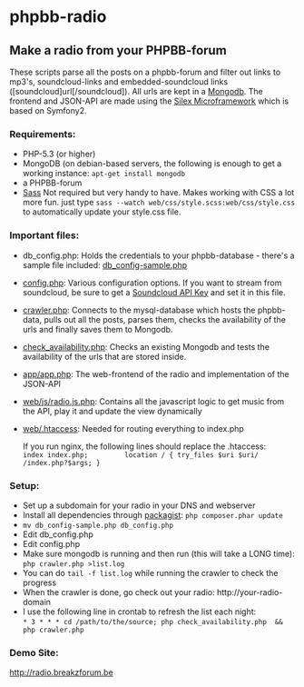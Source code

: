 phpbb-radio
===========
 
## Make a radio from your PHPBB-forum
These scripts parse all the posts on a phpbb-forum and filter out links to mp3's, soundcloud-links and embedded-soundcloud links ([soundcloud]url[/soundcloud]).
All urls are kept in a [Mongodb](http://www.mongodb.org/). 
The frontend and JSON-API are made using the [Silex Microframework](http://silex.sensiolabs.org) which is based on Symfony2.

### Requirements:
*    PHP-5.3 (or higher)
*    MongoDB (on debian-based servers, the following is enough to get a working instance: `apt-get install mongodb`
*    a PHPBB-forum
*    [Sass](http://sass-lang.com/) Not required but very handy to have. Makes working with CSS a lot more fun. just type `sass --watch web/css/style.scss:web/css/style.css` to automatically update your style.css file.


### Important files:
*    db_config.php: Holds the credentials to your phpbb-database - there's a sample file included: [db_config-sample.php](db_config-sample.php)
*    [config.php](config.php): Various configuration options. If you want to stream from soundcloud, be sure to get a [Soundcloud API Key](http://soundcloud.com/you/apps/ "Get Soundcloud API KEY") and set it in this file.
*    [crawler.php](crawler.php): Connects to the mysql-database which hosts the phpbb-data, pulls out all the posts, parses them, checks the availability of the urls and finally saves them to Mongodb.
*    [check_availability.php](check_availability.php): Checks an existing Mongodb and tests the availability of the urls that are stored inside.
*    [app/app.php](app/app.php): The web-frontend of the radio and implementation of the JSON-API
*    [web/js/radio.js.php](web/js/radio.js.php): Contains all the javascript logic to get music from the API, play it and update the view dynamically
*    [web/.htaccess](web/.htaccess): Needed for routing everything to index.php
                                                
     If you run nginx, the following lines should replace the .htaccess:   
        `index index.php;        
location /
    {
        try_files $uri $uri/ /index.php?$args;
    }`

### Setup:
*   Set up a subdomain for your radio in your DNS and webserver
*   Install all dependencies through [packagist](http://packagist.org): `php composer.phar update`
*   `mv db_config-sample.php db_config.php`
*   Edit db_config.php
*   Edit config.php
*   Make sure mongodb is running and then run (this will take a LONG time):
    `php crawler.php >list.log`
*   You can do `tail -f list.log` while running the crawler to check the progress
*   When the crawler is done, go check out your radio: http://your-radio-domain
*   I use the following line in crontab to refresh the list each night:  
    `* 3 * * * cd /path/to/the/source; php check_availability.php  && php crawler.php`
  
  
### Demo Site:
http://radio.breakzforum.be
